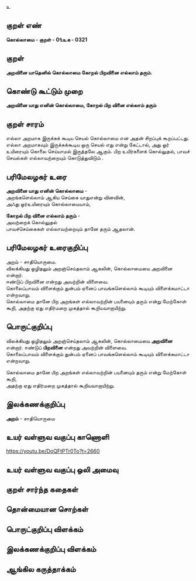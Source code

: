 உ

## குறள் எண் 

**கொல்லாமை - குறள் - 0௩உக - 0321**  

## குறள் 

**அறவினை யாதெனில் கொல்லாமை கோறல் 
பிறவினை எல்லாம் தரும்.**

## கொண்டு கூட்டும் முறை

**அறவினை யாது எனின் கொல்லாமை, கோறல் பிற வினை எல்லாம் தரும்**

## குறள் சாரம் 

எல்லா அறமாக இருக்கக் கூடிய செயல் கொல்லாமை என அதன் சிறப்புக் கூறப்பட்டது.  
எல்லா அறமாகவும் இருக்கக்கூடிய ஒரு செயல் எது என்று கேட்டால், அது ஓர் உயிரையும் கொலை செய்யாமல் இருத்தலே ஆகும். பிற உயிர்களைக் கொல்லுதல், பாவச் செயல்கள் எல்லாவற்றையும் கொடுத்துவிடும் . 

## பரிமேலழகர் உரை

**அறவினை யாது எனின் கொல்லாமை** -   
அறங்களெல்லாம் ஆகிய செய்கை யாதுஎன்று வினவின்,   
அஃது ஓர்உயிரையும் கொல்லாமையாம்,   

**கோறல் பிற வினை எல்லாம் தரும்** -   
அவற்றைக் கொல்லுதல்   
பாவச்செய்கைகள் எல்லாவற்றையும் தானே தரும் ஆதலான். 

## பரிமேலழகர் உரைகுறிப்பு   

அறம் - சாதியொருமை.   
விலக்கியது ஒழிதலும் அறஞ்செய்தலாம் ஆகலின், கொல்லாமையை அறவினை என்றார்.  
ஈண்டுப் பிறவினை என்றது அவற்றின் விளைவை.  
கொலைப்பாவம் விளைக்கும் துன்பம் ஏனைப் பாவங்களெல்லாம் கூடியும் விளைக்கமாட்டா என்றவாறு.  
கொல்லாமை தானே பிற அறங்கள் எல்லாவற்றின் பயனையும் தரும் என்று மேற்கோள் கூறி, அதற்கு ஏது எதிர்மறை முகத்தால் கூறியவாறாயிற்று.    

## பொருட்குறிப்பு 

விலக்கியது ஒழிதலும் அறஞ்செய்தலாம் ஆகலின், கொல்லாமையை **அறவினை** என்றார். 
ஈண்டுப் **பிறவினை** என்றது அவற்றின் விளைவை.  
கொலைப்பாவம் விளைக்கும் துன்பம் ஏனைப் பாவங்களெல்லாம் கூடியும் விளைக்கமாட்டா என்றவாறு.  

கொல்லாமை தானே பிற அறங்கள் எல்லாவற்றின் பயனையும் தரும் என்று மேற்கோள் கூறி,   
அதற்கு ஏது எதிர்மறை முகத்தால் கூறியவாறாயிற்று.   

## இலக்கணக்குறிப்பு    

**அறம்** - சாதியொருமை     

## உயர் வள்ளுவ வகுப்பு காணொளி

https://youtu.be/DoQFtPTr0To?t=2660

## உயர் வள்ளுவ வகுப்பு ஒலி அமைவு 

 
## குறள் சார்ந்த கதைகள் 


## தொன்மையான சொற்கள்


## பொருட்குறிப்பு விளக்கம்


## இலக்கணக்குறிப்பு விளக்கம்


## ஆங்கில கருத்தாக்கம் 


